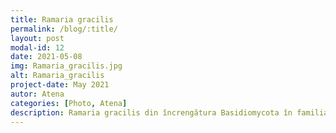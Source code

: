 ```yaml
---
title: Ramaria gracilis  
permalink: /blog/:title/ 
layout: post
modal-id: 12
date: 2021-05-08
img: Ramaria_gracilis.jpg 
alt: Ramaria_gracilis 
project-date: May 2021
autor: Atena
categories: [Photo, Atena]
description: Ramaria gracilis din încrengătura Basidiomycota în familia Gomphaceae, genul Ramaria, denumită în popor coada șopârlei, este o ciupercă comestibilă care nu coabitează, fiind una din speciile sa profiteale genului care descompune material lignicol în putrefacție. În România, Basarabia și Bucovina de Nord se dezvoltă, de la câmpie la munte, în păduri mixte, dar preferat în cele de conifere printre muschi pe langa molizi și pini, pe lemn mort, butuci, ramuri îngropate, litieră, chiar și pe mulci. Are o distribuție inegală și, deși crescând sociabilă, este destul de rară. Timpul apariției este între august și noiembrie (decembrie). 
---
```

